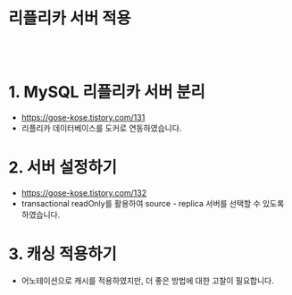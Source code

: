 리플리카 서버 적용
======================
<br/><br/>

# 1. MySQL 리플리카 서버 분리
- https://gose-kose.tistory.com/131
- 리플리카 데이터베이스를 도커로 연동하였습니다.

# 2. 서버 설정하기 
- https://gose-kose.tistory.com/132
- transactional readOnly를 활용하여 source - replica 서버를 선택할 수 있도록 하였습니다.

# 3. 캐싱 적용하기 
- 어노테이션으로 캐시를 적용하였지만, 더 좋은 방법에 대한 고찰이 필요합니다.
